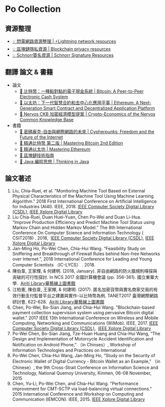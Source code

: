 # Po Collection

## 資源整理

-   [:bulb: 閃電網路資源整理 | :zap:Lightning network resources](https://github.com/ChenPoWei/Lightning_network_resources_zh)
-   [:bulb: 區塊鏈隱私資源 | Blockchain privacy resources](https://github.com/ChenPoWei/blockchain_privacy_resources_zh)
-   [:bulb: Schnorr簽名資源 | Schnorr Signature Resources](https://github.com/ChenPoWei/Schnorr_Signature_Resources_zh)

## 翻譯 論文 & 書籍

-   論文
    -   [:page_facing_up: 比特幣：一種點對點的電子現金系統 | Bitcoin: A Peer-to-Peer Electronic Cash System](https://github.com/ChenPoWei/bitcoin_whitepaper_zh)
    -   [:page_facing_up: 以太坊：下一代智慧合約和去中心化應用平臺 | Ethereum: A Next-Generation Smart Contract and Decentralized Application Platform](https://github.com/ChenPoWei/ethereum_whitepaper_zh)
    -   [:page_facing_up: Nervos CKB 加密經濟模型提案 | Crypto-Economics of the Nervos Common Knowledge Base](https://github.com/nervos-community/RFC-CN/blob/master/TCN.md)
-   書籍
    -   [:book: 密碼龐克-自由與網際網路的未來 | Cypherpunks: Freedom and the Future of the Internet](https://github.com/ChenPoWei/cyherpunksbook_zh)
    -   [:book: 精通比特幣 第二版 | Mastering Bitcoin 2nd Edition](https://github.com/ChenPoWei/bitcoinbook_2nd_zh)
    -   [:book: 精通以太坊 | Mastering Ethereum](https://github.com/ChenPoWei/ethereumbook_zh)
    -   [:book: 區塊鏈技術指南](https://github.com/ChenPoWei/blockchain_guide_zh)
    -   [:book: Java 編程思想 | Thinking in Java](https://github.com/ChenPoWei/thinking_in_java_zh)

## 論文著述

1.  Liu, Chia-Ruei, et al. "Monitoring Machine Tool Based on External Physical Characteristics of the Machine Tool Using Machine Learning Algorithm." 2018 First International Conference on Artificial Intelligence for Industries (AI4I). IEEE, 2018.
    [IEEE Computer Society Digital Library (CSDL)](https://www.computer.org/csdl/proceedings-article/2018/ai4i/18qbZTO3SOA/18qc2VLDzXi),
    [IEEE Xplore Digital Library](https://ieeexplore.ieee.org/document/8665696)
2.  Liu Chia-Ruei, Duan Huei-Yuan, Chen Po-Wei and Duan Li-Hua. “Improve Production Efficiency and Predict Machine Tool Status using Markov Chain and Hidden Markov Model.” The 8th International Conference On Computer Science and Information Technology ( CSIT2018) . 2018, 
    [IEEE Computer Society Digital Library (CSDL)](https://www.computer.org/csdl/proceedings-article/2018/csit/14jQfMYohcn/14jQfP3PmvK),
    [IEEE Xplore Digital Library](https://ieeexplore.ieee.org/document/8486382)
3.  Jan-Ming Ho, Po-Wei Chen, Chia-Hui Wang. “Feasibility Study on Sniffering and Breakthrough of Firewall Rules behind Non-free Networks over Internet.”, 2018 International Conference for Leading and Young Computer Scientists （IC-LYCS） . 2018.
4.  陳伯韋, 王家輝, & 何建明. (2018, January). 非自由網路的防火牆規則嗅探與突破的可行性探討. In NCS 2017 全國計算機會議 (pp. 356-361). 國立東華大學. 
    [Airiti Library華藝線上圖書館](http://www.airitilibrary.com/Publication/alDetailedMesh?docid=P20180123001-201801-201801230014-201801230014-356-361)
5.  江柏憲, 陳伯韋, 王家輝, & 何建明. (2017). 匿名加密貨幣與實名商家交易的有效行動支付監督平台之建置與實作-以比特幣為例. TANET2017 臺灣網際網路研討會, 622-628. 
    [Airiti Library華藝線上圖書館](http://www.airitilibrary.com/Publication/alDetailedMesh?docid=P20180119001-201710-201801190003-201801190003-622-628)
6.  Chen, Po-Wei, Bo-Sian Jiang, and Chia-Hui Wang. "Blockchain-based payment collection supervision system using pervasive Bitcoin digital wallet." 2017 IEEE 13th International Conference on Wireless and Mobile Computing, Networking and Communications (WiMob). IEEE, 2017.
    [IEEE Computer Society Digital Library (CSDL)](https://www.computer.org/csdl/proceedings-article/2017/wimob/12OmNzsrwbm/12OmNyv7lZP), 
    [IEEE Xplore Digital Library](https://ieeexplore.ieee.org/document/8115844)
7.  Po-Wei Chen, Bo-Sian Jiang, Tze-Huan Huang and Chia-Hui Wang, “The Design and Implementation of Motorcycle Accident Identification and Notification on Android Phone,” （in Chinses）, Workshop of Information Technologies and Practices on International
8.  Po-Wei Chen, Chia-Hui Wang, Jan-Ming Ho, “Study on the Security of Electronic Wallet of Digital Currency - Bitcoin Wallet as an Example,” （in Chinese）, the 9th Cross-Strait Conference on Information Science and Technology, National Quemoy University, Kinmen, 06-08 November, 2015
9.  Chen, Yu-Li, Po-Wei Chen, and Chia-Hui Wang. "Performance improvement for CMT-SCTP via load-balancing virtual connections." 2015 International Conference and Workshop on Computing and Communication (IEMCON). IEEE, 2015.
    [IEEE Xplore Digital Library](https://ieeexplore.ieee.org/document/7344494)
